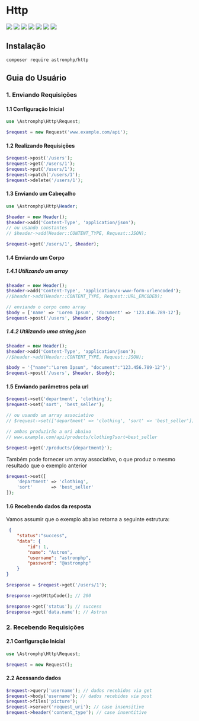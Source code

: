 # Http

[![](https://img.shields.io/packagist/v/astronphp/http.svg)](https://packagist.org/packages/astronphp/http)
[![](https://img.shields.io/packagist/dt/astronphp/http.svg)](https://packagist.org/packages/astronphp/http)
[![](https://img.shields.io/github/license/astronphp/http.svg)](https://raw.githubusercontent.com/astronphp/http/master/LICENSE)
[![](https://img.shields.io/travis/astronphp/http.svg)](https://travis-ci.org/astronphp/http)
[![](https://coveralls.io/repos/github/astronphp/http/badge.svg?branch=master)](https://coveralls.io/github/astronphp/http)
[![](https://img.shields.io/github/issues/astronphp/http.svg)](https://github.com/astronphp/http/issues)
[![](https://img.shields.io/github/contributors/astronphp/http.svg)](https://github.com/astronphp/http/graphs/contributors)

## Instalação

``composer require astronphp/http``

## Guia do Usuário

### 1. Enviando Requisições

#### 1.1 Configuração Inicial

```php
use \Astronphp\Http\Request;

$request = new Request('www.example.com/api');
```

#### 1.2 Realizando Requisições

```php
$request->post('/users');
$request->get('/users/1');
$request->put('/users/1');
$request->patch('/users/1');
$request->delete('/users/1');
```

#### 1.3 Enviando um Cabeçalho

```php
use \Astronphp\Http\Header;

$header = new Header();
$header->add('Content-Type', 'application/json');
// ou usando constantes
// $header->add(Header::CONTENT_TYPE, Request::JSON);

$request->get('/users/1', $header);

```

#### 1.4 Enviando um Corpo

##### 1.4.1 Utilizando um array

```php
$header = new Header();
$header->add('Content-Type', 'application/x-www-form-urlencoded');
//$header->add(Header::CONTENT_TYPE, Request::URL_ENCODED);

// enviando o corpo como array
$body = ['name' => 'Lorem Ipsum', 'document' => '123.456.789-12'];
$request->post('/users', $header, $body);

```
##### 1.4.2 Utilizando uma string json

```php
$header = new Header();
$header->add('Content-Type', 'application/json');
//$header->add(Header::CONTENT_TYPE, Request::JSON);

$body = '{"name":"Lorem Ipsum", "document":"123.456.789-12"}';
$request->post('/users', $header, $body);

```

#### 1.5 Enviando parâmetros pela url

```php
$request->set('department', 'clothing');
$request->set('sort', 'best_seller');

// ou usando um array associativo
// $request->set(['department' => 'clothing', 'sort' => 'best_seller']);

// ambas produzirão a uri abaixo
// www.example.com/api/products/clothing?sort=best_seller

$request->get('/products/{department}');
```

Também pode fornecer um array associativo, o que produz o mesmo resultado que o exemplo anterior

```php
$request->set([
	'department' => 'clothing',
	'sort'       => 'best_seller'
]);
```

#### 1.6 Recebendo dados da resposta


Vamos assumir que o exemplo abaixo retorna a seguinte estrutura:

```json
 {
	"status":"success",
	"data": {
		"id": 1,
		"name": "Astron",
		"username": "astronphp",
		"password": "@astronphp"
	}
}
```
```php
$response = $request->get('/users/1');

$response->getHttpCode(); // 200

$response->get('status'); // success
$response->get('data.name'); // Astron
```

### 2. Recebendo Requisições

#### 2.1 Configuração Inicial

```php
use \Astronphp\Http\Request;

$request = new Request();
```

#### 2.2 Acessando dados

```php
$request->query('username'); // dados recebidos via get
$request->body('username'); // dados recebidos via post
$request->files('picture');
$request->server('request_uri'); // case insensitive
$request->header('content_type'); // case insentitive
```